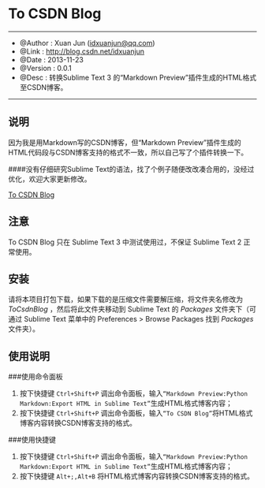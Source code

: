 To CSDN Blog
============

-------------------------------------------------------------------------------

* @Author  : Xuan Jun (idxuanjun@qq.com)
* @Link    : http://blog.csdn.net/idxuanjun
* @Date    : 2013-11-23
* @Version : 0.0.1
* @Desc    : 转换Sublime Text 3 的“Markdown Preview”插件生成的HTML格式至CSDN博客。

-------------------------------------------------------------------------------

说明
------------------
因为我是用Markdown写的CSDN博客，但“Markdown Preview”插件生成的HTML代码段与CSDN博客支持的格式不一致，所以自己写了个插件转换一下。

####没有仔细研究Sublime Text的语法，找了个例子随便改改凑合用的，没经过优化，欢迎大家更新修改。

[To CSDN Blog](https://github.com/idxuanjun/ToCsdnBlog)

注意
----
To CSDN Blog 只在 Sublime Text 3 中测试使用过，不保证 Sublime Text 2 正常使用。

安装
----
请将本项目打包下载，如果下载的是压缩文件需要解压缩，将文件夹名修改为 *ToCsdnBlog* ，然后将此文件夹移动到 Sublime Text 的 *Packages* 文件夹下（可通过 Sublime Text 菜单中的 Preferences > Browse Packages 找到 *Packages* 文件夹）。


使用说明
--------

###使用命令面板
1. 按下快捷键 `Ctrl+Shift+P` 调出命令面板，输入`“Markdown Preview:Python Markdown:Export HTML in Sublime Text”`生成HTML格式博客内容；
2. 按下快捷键 `Ctrl+Shift+P` 调出命令面板，输入`“To CSDN Blog”`将HTML格式博客内容转换CSDN博客支持的格式。

###使用快捷键
1. 按下快捷键 `Ctrl+Shift+P` 调出命令面板，输入`“Markdown Preview:Python Markdown:Export HTML in Sublime Text”`生成HTML格式博客内容；
2. 按下快捷键 `Alt+;,Alt+B` 将HTML格式博客内容转换CSDN博客支持的格式。
